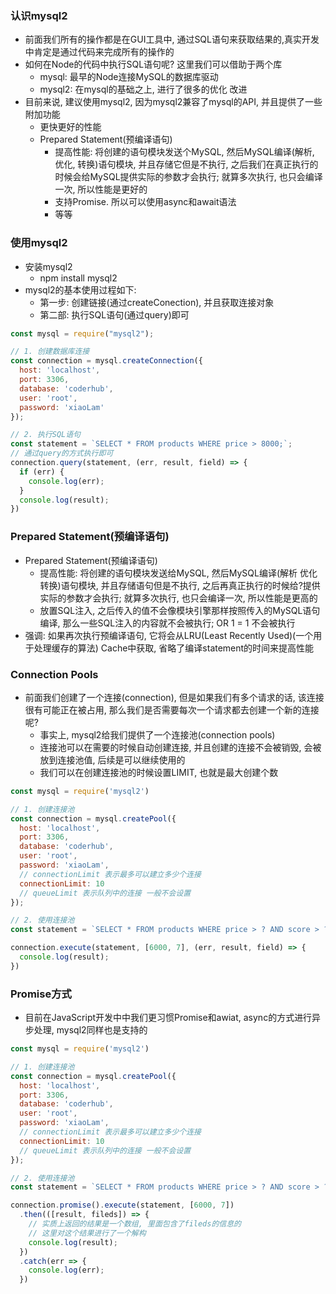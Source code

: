 ### 认识mysql2
+ 前面我们所有的操作都是在GUI工具中, 通过SQL语句来获取结果的,真实开发中肯定是通过代码来完成所有的操作的
+ 如何在Node的代码中执行SQL语句呢? 这里我们可以借助于两个库
  - mysql: 最早的Node连接MySQL的数据库驱动
  - mysql2: 在mysql的基础之上, 进行了很多的优化 改进
+ 目前来说, 建议使用mysql2, 因为mysql2兼容了mysql的API, 并且提供了一些附加功能
  - 更快更好的性能
  - Prepared Statement(预编译语句)
    + 提高性能: 将创建的语句模块发送个MySQL, 然后MySQL编译(解析, 优化, 转换)语句模块, 并且存储它但是不执行, 之后我们在真正执行的时候会给MySQL提供实际的参数才会执行; 就算多次执行, 也只会编译一次, 所以性能是更好的
    + 支持Promise. 所以可以使用async和await语法
    + 等等

### 使用mysql2
+ 安装mysql2
  - npm install mysql2
+ mysql2的基本使用过程如下:
  - 第一步: 创建链接(通过createConection), 并且获取连接对象
  - 第二部: 执行SQL语句(通过query)即可
``` js
const mysql = require("mysql2");

// 1. 创建数据库连接
const connection = mysql.createConnection({
  host: 'localhost',
  port: 3306,
  database: 'coderhub',
  user: 'root',
  password: 'xiaoLam'
});

// 2. 执行SQL语句
const statement = `SELECT * FROM products WHERE price > 8000;`;
// 通过query的方式执行即可
connection.query(statement, (err, result, field) => {
  if (err) {
    console.log(err);
  }
  console.log(result);
})
```

### Prepared Statement(预编译语句)
+ Prepared Statement(预编译语句)
  - 提高性能: 将创建的语句模块发送给MySQL, 然后MySQL编译(解析 优化 转换)语句模块, 并且存储语句但是不执行, 之后再真正执行的时候给?提供实际的参数才会执行; 就算多次执行, 也只会编译一次, 所以性能是更高的
  - 放置SQL注入, 之后传入的值不会像模块引擎那样按照传入的MySQL语句编译, 那么一些SQL注入的内容就不会被执行; OR 1 = 1 不会被执行
+ 强调: 如果再次执行预编译语句, 它将会从LRU(Least Recently Used)(一个用于处理缓存的算法) Cache中获取, 省略了编译statement的时间来提高性能

### Connection Pools
+ 前面我们创建了一个连接(connection), 但是如果我们有多个请求的话, 该连接很有可能正在被占用, 那么我们是否需要每次一个请求都去创建一个新的连接呢?
  - 事实上, mysql2给我们提供了一个连接池(connection pools)
  - 连接池可以在需要的时候自动创建连接, 并且创建的连接不会被销毁, 会被放到连接池值, 后续是可以继续使用的
  - 我们可以在创建连接池的时候设置LIMIT, 也就是最大创建个数


``` js
const mysql = require('mysql2')

// 1. 创建连接池
const connection = mysql.createPool({
  host: 'localhost',
  port: 3306,
  database: 'coderhub',
  user: 'root',
  password: 'xiaoLam',
  // connectionLimit 表示最多可以建立多少个连接
  connectionLimit: 10
  // queueLimit 表示队列中的连接 一般不会设置
});

// 2. 使用连接池
const statement = `SELECT * FROM products WHERE price > ? AND score > ?;`

connection.execute(statement, [6000, 7], (err, result, field) => {
  console.log(result);
})
```

### Promise方式
+ 目前在JavaScript开发中中我们更习惯Promise和awiat, async的方式进行异步处理, mysql2同样也是支持的

``` js
const mysql = require('mysql2')

// 1. 创建连接池
const connection = mysql.createPool({
  host: 'localhost',
  port: 3306,
  database: 'coderhub',
  user: 'root',
  password: 'xiaoLam',
  // connectionLimit 表示最多可以建立多少个连接
  connectionLimit: 10
  // queueLimit 表示队列中的连接 一般不会设置
});

// 2. 使用连接池
const statement = `SELECT * FROM products WHERE price > ? AND score > ?;`

connection.promise().execute(statement, [6000, 7])
  .then(([result, fileds]) => {
    // 实质上返回的结果是一个数组, 里面包含了fileds的信息的
    // 这里对这个结果进行了一个解构
    console.log(result);
  })
  .catch(err => {
    console.log(err);
  })
```

